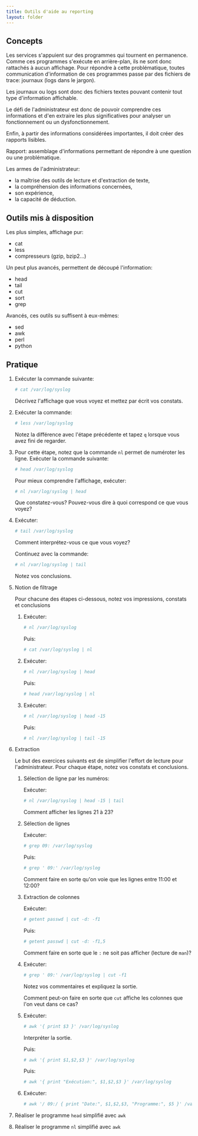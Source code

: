 ```yaml
---
title: Outils d'aide au reporting
layout: folder
---
```


## Concepts

Les services s'appuient sur des programmes qui tournent en permanence.
Comme ces programmes s'exécute en arrière-plan, ils ne sont donc rattachés
à aucun affichage. Pour répondre à cette problématique, toutes
communication d'information de ces programmes passe par des fichiers de
trace: journaux (logs dans le jargon).

Les journaux ou logs sont donc des fichiers textes pouvant contenir tout
type d'information affichable.

Le défi de l'administrateur est donc de pouvoir comprendre ces informations
et d'en extraire les plus significatives pour analyser un fonctionnement ou
un dysfonctionnement.

Enfin, à partir des informations considérées importantes, il doit créer des
rapports lisibles.

Rapport: assemblage d'informations permettant de répondre à une question ou
une problématique.

Les armes de l'administrateur:

- la maîtrise des outils de lecture et d'extraction de texte,
- la compréhension des informations concernées,
- son expérience,
- la capacité de déduction.

## Outils mis à disposition

Les plus simples, affichage pur:

- cat
- less
- compresseurs (gzip, bzip2...)

Un peut plus avancés, permettent de découpé l'information:

- head
- tail
- cut
- sort
- grep

Avancés, ces outils su suffisent à eux-mêmes:

- sed
- awk
- perl
- python

## Pratique

1. Exécuter la commande suivante:
   
   ```bash
   # cat /var/log/syslog
   ```

   Décrivez l'affichage que vous voyez et mettez par écrit vos constats.

2. Exécuter la commande:
   
   ```bash
   # less /var/log/syslog
   ```

   Notez la différence avec l'étape précédente et tapez `q` lorsque vous
   avez fini de regarder.

3. Pour cette étape, notez que la commande `nl` permet de numéroter les
   ligne. Exécuter la commande suivante:

   ```bash
   # head /var/log/syslog
   ```

   Pour mieux comprendre l'affichage, exécuter:

   ```bash
   # nl /var/log/syslog | head
   ```

   Que constatez-vous? Pouvez-vous dire à quoi correspond ce que vous
   voyez?

4. Exécuter:

   ```bash
   # tail /var/log/syslog
   ```

   Comment interprétez-vous ce que vous voyez?

   Continuez avec la commande:

   ```bash
   # nl /var/log/syslog | tail
   ```

   Notez vos conclusions.

5. Notion de filtrage
   
   Pour chacune des étapes ci-dessous, notez vos impressions, constats et conclusions

   1. Exécuter:

      ```bash
      # nl /var/log/syslog
      ```

      Puis:

      ```bash
      # cat /var/log/syslog | nl
      ```

   2. Exécuter:

      ```bash
      # nl /var/log/syslog | head
      ```

      Puis:

      ```bash
      # head /var/log/syslog | nl
      ```

   3. Exécuter:

      ```bash
      # nl /var/log/syslog | head -15
      ```

      Puis:

      ```bash
      # nl /var/log/syslog | tail -15
      ```

6. Extraction

   Le but des exercices suivants est de simplifier l'effort de lecture pour
   l'administrateur. Pour chaque étape, notez vos constats et conclusions.

   1. Sélection de ligne par les numéros:

      Exécuter:

      ```bash
      # nl /var/log/syslog | head -15 | tail
      ```

      Comment afficher les lignes 21 à 23?

   2. Sélection de lignes

      Exécuter:
   
      ```bash
      # grep 09: /var/log/syslog
      ```
   
      Puis:
   
      ```bash
      # grep ' 09:' /var/log/syslog
      ```
   
      Comment faire en sorte qu'on voie que les lignes entre 11:00 et 12:00?

   3. Extraction de colonnes

      Exécuter:

      ```bash
      # getent passwd | cut -d: -f1
      ```

      Puis:

      ```bash
      # getent passwd | cut -d: -f1,5
      ```

      Comment faire en sorte que le `:` ne soit pas afficher (lecture de
      `man`)?

   4. Exécuter:

      ```bash
      # grep ' 09:' /var/log/syslog | cut -f1
      ```

      Notez vos commentaires et expliquez la sortie.

      Comment peut-on faire en sorte que `cut` affiche les colonnes que
      l'on veut dans ce cas?

   5. Exécuter:

      ```bash
      # awk '{ print $3 }' /var/log/syslog
      ```

      Interpréter la sortie.

      Puis:

      ```bash
      # awk '{ print $1,$2,$3 }' /var/log/syslog
      ```

      Puis:

      ```bash
      # awk '{ print "Exécution:", $1,$2,$3 }' /var/log/syslog
      ```

   6. Exécuter:

      ```bash
      # awk '/ 09:/ { print "Date:", $1,$2,$3, "Programme:", $5 }' /var/log/syslog
      ```

7. Réaliser le programme `head` simplifié avec `awk`

8. Réaliser le programme `nl` simplifié avec `awk`
